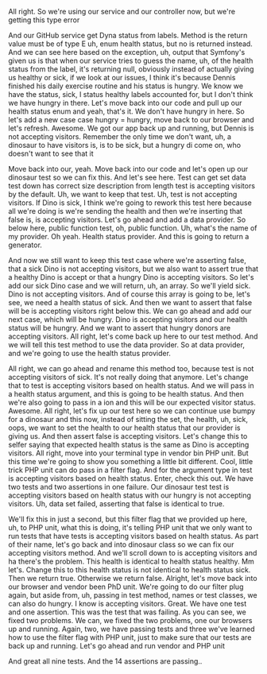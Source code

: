 All right. So we're using our service and our controller now, but we're getting this
type error

And our GitHub service get Dyna status from labels. Method is the return value must
be of type E uh, enum health status, but no is returned instead. And we can see here
based on the exception, uh, output that Symfony's given us is that when our service
tries to guess the name, uh, of the health status from the label, it's returning
null, obviously instead of actually giving us healthy or sick, if we look at our
issues, I think it's because Dennis finished his daily exercise routine and his
status is hungry. We know we have the status, sick, I status healthy labels accounted
for, but I don't think we have hungry in there. Let's move back into our code and
pull up our health status enum and yeah, that's it. We don't have hungry in here. So
let's add a new case case hungry = hungry, move back to our browser and let's
refresh. Awesome. We got our app back up and running, but Dennis is not accepting
visitors. Remember the only time we don't want, uh, a dinosaur to have visitors is,
is to be sick, but a hungry di come on, who doesn't want to see that it

Move back into our, yeah. Move back into our code and let's open up our dinosaur test
so we can fix this. And let's see here. Test can get set data test down has correct
size description from length test is accepting visitors by the default. Uh, we want
to keep that test. Uh, test is not accepting visitors. If Dino is sick, I think we're
going to rework this test here because all we're doing is we're sending the health
and then we're inserting that false is, is accepting visitors. Let's go ahead and add
a data provider. So below here, public function test, oh, public function. Uh, what's
the name of my provider. Oh yeah. Health status provider. And this is going to return
a generator.

And now we still want to keep this test case where we're asserting false, that a sick
Dino is not accepting visitors, but we also want to assert true that a healthy Dino
is accept or that a hungry Dino is accepting visitors. So let's add our sick Dino
case and we will return, uh, an array. So we'll yield sick. Dino is not accepting
visitors. And of course this array is going to be, let's see, we need a health status
of sick. And then we want to assert that false will be is accepting visitors right
below this. We can go ahead and add our next case, which will be hungry. Dino is
accepting visitors and our health status will be hungry. And we want to assert that
hungry donors are accepting visitors. All right, let's come back up here to our test
method. And we will tell this test method to use the data provider. So at data
provider, and we're going to use the health status provider.

All right, we can go ahead and rename this method too, because test is not accepting
visitors of sick. It's not really doing that anymore. Let's change that to test is
accepting visitors based on health status. And we will pass in a health status
argument, and this is going to be health status. And then we're also going to pass in
a ion and this will be our expected visitor status. Awesome. All right, let's fix up
our test here so we can continue use bumpy for a dinosaur and this now, instead of
sitting the set, the health, uh, sick, oops, we want to set the health to our health
status that our provider is giving us. And then assert false is accepting visitors.
Let's change this to selfer saying that expected health status is the same as Dino is
accepting visitors. All right, move into your terminal type in vendor bin PHP unit.
But this time we're going to show you something a little bit different. Cool, little
trick PHP unit can do pass in a filter flag. And for the argument type in test is
accepting visitors based on health status. Enter, check this out. We have two tests
and two assertions in one failure. Our dinosaur test test is accepting visitors based
on health status with our hungry <inaudible> is not accepting visitors. Uh, data set
failed, asserting that false is identical to true.

We'll fix this in just a second, but this filter flag that we provided up here, uh,
to PHP unit, what this is doing, it's telling PHP unit that we only want to run tests
that have tests is accepting visitors based on health status. As part of their name,
let's go back and into dinosaur class so we can fix our accepting visitors method.
And we'll scroll down to is accepting visitors and ha there's the problem. This
health is identical to health status healthy. Mm let's. Change this to this health
status is not identical to health status sick. Then we return true. Otherwise we
return false. Alright, let's move back into our browser and vendor been PhD unit.
We're going to do our filter plug again, but aside from, uh, passing in test method,
names or test classes, we can also do hungry. I know is accepting visitors. Great. We
have one test and one assertion. This was the test that was failing. As you can see,
we fixed two problems. We can, we fixed the two problems, one our browsers up and
running. Again, two, we have passing tests and three we've learned how to use the
filter flag with PHP unit, just to make sure that our tests are back up and running.
Let's go ahead and run vendor and PHP unit

And great all nine tests. And the 14 assertions are passing..
